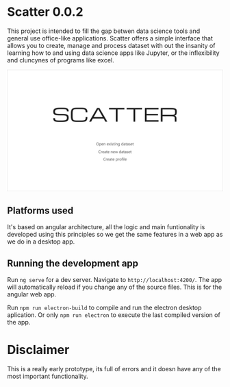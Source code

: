 # Scatter 0.0.2

This project is intended to fill the gap betwen data science tools and general use office-like applications. Scatter offers a simple interface that allows you to create, manage and process dataset with out the insanity of learning how to and using data science apps like Jupyter, or the inflexibility and cluncynes of programs like excel.

![alt text](https://github.com/AlbertoCaballero/scatter/blob/master/src/assets/g1493.png)

## Platforms used

It's based on angular architecture, all the logic and main funtionality is developed using this principles so we get the same features in a web app as we do in a desktop app.

## Running the development app

Run `ng serve` for a dev server. Navigate to `http://localhost:4200/`. The app will automatically reload if you change any of the source files. This is for the angular web app.

Run `npm run electron-build` to compile and run the electron desktop aplication. Or only `npm run electron` to execute the last compiled version of the app.

# Disclaimer

This is a really early prototype, its full of errors and it doesn have any of the most important functionality. 
